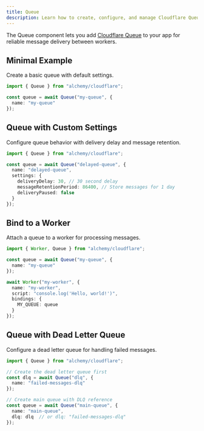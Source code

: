 ```yaml
---
title: Queue
description: Learn how to create, configure, and manage Cloudflare Queues using Alchemy for reliable message delivery.
---
```



The Queue component lets you add [Cloudflare Queue](https://developers.cloudflare.com/queues/) to your app for reliable message delivery between workers.

## Minimal Example

Create a basic queue with default settings.

```ts
import { Queue } from "alchemy/cloudflare";

const queue = await Queue("my-queue", {
  name: "my-queue"
});
```

## Queue with Custom Settings

Configure queue behavior with delivery delay and message retention.

```ts
import { Queue } from "alchemy/cloudflare";

const queue = await Queue("delayed-queue", {
  name: "delayed-queue",
  settings: {
    deliveryDelay: 30, // 30 second delay
    messageRetentionPeriod: 86400, // Store messages for 1 day
    deliveryPaused: false
  }
});
```

## Bind to a Worker

Attach a queue to a worker for processing messages.

```ts
import { Worker, Queue } from "alchemy/cloudflare";

const queue = await Queue("my-queue", {
  name: "my-queue"
});

await Worker("my-worker", {
  name: "my-worker", 
  script: "console.log('Hello, world!')",
  bindings: {
    MY_QUEUE: queue
  }
});
```

## Queue with Dead Letter Queue

Configure a dead letter queue for handling failed messages.

```ts
import { Queue } from "alchemy/cloudflare";

// Create the dead letter queue first
const dlq = await Queue("dlq", {
  name: "failed-messages-dlq"
});

// Create main queue with DLQ reference
const queue = await Queue("main-queue", {
  name: "main-queue",
  dlq: dlq  // or dlq: "failed-messages-dlq"
});
```
